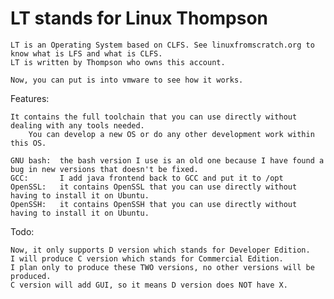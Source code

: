 # LT stands for Linux Thompson
    LT is an Operating System based on CLFS. See linuxfromscratch.org to know what is LFS and what is CLFS.
    LT is written by Thompson who owns this account.
    
    Now, you can put is into vmware to see how it works.

Features:

    It contains the full toolchain that you can use directly without dealing with any tools needed.
        You can develop a new OS or do any other development work within this OS.

    GNU bash:  the bash version I use is an old one because I have found a bug in new versions that doesn't be fixed.
    GCC:       I add java frontend back to GCC and put it to /opt
    OpenSSL:   it contains OpenSSL that you can use directly without having to install it on Ubuntu.
    OpenSSH:   it contains OpenSSH that you can use directly without having to install it on Ubuntu.

Todo:

    Now, it only supports D version which stands for Developer Edition.
    I will produce C version which stands for Commercial Edition.
    I plan only to produce these TWO versions, no other versions will be produced.
    C version will add GUI, so it means D version does NOT have X.
